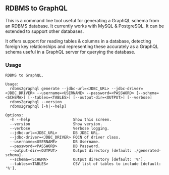
## RDBMS to GraphQL

This is a command line tool useful for generating a GraphQL schema from an RDBMS database. It currently works with MySQL
& PostgreSQL.  It can be extended to support other databases.

It offers support for reading tables & columns in a database, detecting foreign key relationships and representing these
accurately as a GraphQL schema useful in a GraphQL server for querying the database.

### Usage

```
RDBMS to GraphQL.

Usage:
  rdbms2graphql generate --jdbc-url=<JDBC_URL> --jdbc-driver=<JDBC_DRIVER> --username=<USERNAME> --password=<PASSWORD> [--schema=<SCHEMA>] [--tables=<TABLES>] [--output-dir=<OUTPUT>] [--verbose]
  rdbms2graphql --version
  rdbms2graphql [-h|--help]

Options:
  -h --help                   Show this screen.
  --version                   Show version.
  --verbose                   Verbose logging.
  --jdbc-url=<JDBC_URL>       DB JDBC URL.
  --jdbc-driver=<JDBC_DRIVER> FQCN of driver class.
  --username=<USERNAME>       DB Username.
  --password=<PASSWORD>       DB Password.
  --output-dir=<OUTPUT>       Output directory [default: ./generated-schema].
  --schema=<SCHEMA>           Output directory [default: '%'].
  --tables=<TABLES>           CSV list of tables to include [default: '%'].
```
